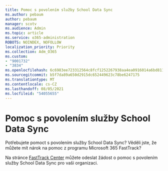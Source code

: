 ```yaml
---
title: Pomoc s povolením služby School Data Sync
ms.author: pebaum
author: pebaum
manager: scotv
ms.audience: Admin
ms.topic: article
ms.service: o365-administration
ROBOTS: NOINDEX, NOFOLLOW
localization_priority: Priority
ms.collection: Adm_O365
ms.custom:
- "9001732"
- "3834"
ms.openlocfilehash: 6c6983ee723312564c8fcf1252267938aa4ea0916014a6bd81188308f4cdb488
ms.sourcegitcommit: b5f7da89a650d2915dc652449623c78be6247175
ms.translationtype: MT
ms.contentlocale: cs-CZ
ms.lasthandoff: 08/05/2021
ms.locfileid: "54055655"
---
```

# <a name="help-enabling-school-data-sync"></a>Pomoc s povolením služby School Data Sync

Potřebujete pomoct s povolením služby School Data Sync? Věděli jste, že můžete mít nárok na pomoc z programu Microsoft 365 FastTrack?

Na stránce [FastTrack Center](https://www.microsoft.com/fasttrack) můžete odeslat žádost o pomoc s povolením služby School Data Sync pro vaši organizaci.
